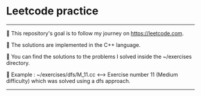 # Leetcode practice

---

:pushpin: This repository's goal is to follow my journey on https://leetcode.com.

:pushpin: The solutions are implemented in the C++ language.

:pushpin: You can find the solutions to the problems I solved inside the ~/exercises directory.

:pushpin: Example : ~/exercises/dfs/M_11.cc <--> Exercise number 11 (Medium difficulty) which was solved using a dfs approach.

---
